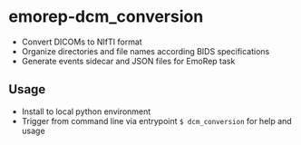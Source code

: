 # emorep-dcm_conversion

- Convert DICOMs to NIfTI format
- Organize directories and file names according BIDS specifications
- Generate events sidecar and JSON files for EmoRep task

## Usage
- Install to local python environment
- Trigger from command line via entrypoint `$ dcm_conversion` for help and usage
